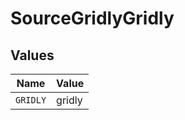 # SourceGridlyGridly


## Values

| Name     | Value    |
| -------- | -------- |
| `GRIDLY` | gridly   |